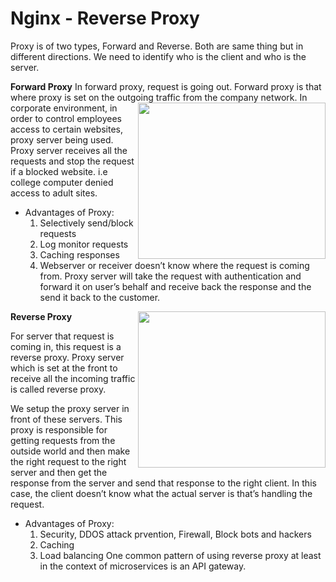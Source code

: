 # Nginx - Reverse Proxy

Proxy is of two types, Forward and Reverse. Both are same thing but in different directions. We need to identify who is the client and who is the server.

 **Forward Proxy**
In forward proxy, request is going out. Forward proxy is that where proxy is set on the outgoing traffic from the company network. <img align="right" width="300" height="250" src="https://github.com/mudassirsh/3-Tier-Flask-App/assets/18271814/9e6f233f-be27-4304-a287-ff1f961e8942" />
In corporate environment, in order to control employees access to certain websites, proxy server being used. Proxy server receives all the requests and stop the request if a blocked website.  i.e college computer denied access to adult sites. 


- Advantages of Proxy:
	1. Selectively send/block requests
	2. Log monitor requests
	3. Caching responses
	4. Webserver or receiver doesn’t know where the request is coming from. Proxy server will take the request with authentication and forward it on user’s behalf and receive back the response and the send it back to the customer.

**Reverse Proxy**  <img align="right" width="300" height="250" src="https://github.com/mudassirsh/3-Tier-Flask-App/assets/18271814/59279b8d-ba61-4b99-94db-b400e9b8d2d7" />

For server that request is coming in, this request is a reverse proxy.	Proxy server which is set at the front to receive all the incoming traffic is called reverse proxy. 

We setup the proxy server in front of these servers. This proxy is responsible for getting requests from the outside world and then make the right request to the right server and then get the response from the server and send that response to the right client. In this case, the client doesn’t know what the actual server is that’s handling the request.
- Advantages of Proxy:
    1. Security, DDOS attack prvention, Firewall, Block bots and hackers
    2. Caching 
    3. Load balancing
One common pattern of using reverse proxy at least in the context of microservices is an API gateway. 

